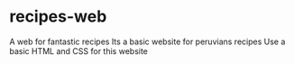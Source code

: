 # recipes-web
A web for fantastic recipes
Its a basic website for peruvians recipes
Use a basic HTML and CSS for this website
